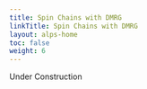 ```yaml
---
title: Spin Chains with DMRG
linkTitle: Spin Chains with DMRG
layout: alps-home
toc: false
weight: 6
---
```


Under Construction

<!--more-->
